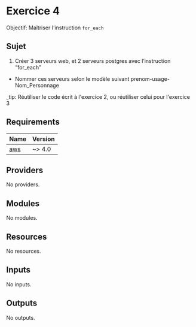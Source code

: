 <!-- BEGIN_TF_DOCS -->

# Exercice 4

Objectif: Maîtriser l'instruction `for_each`

## Sujet

1. Créer 3 serveurs web, et 2 serveurs postgres avec l’instruction “for_each”
* Nommer ces serveurs selon le modèle suivant
prenom-usage-Nom_Personnage

_tip: Réutiliser le code écrit à l'exercice 2, ou réutiliser celui pour l'exercice 3

## Requirements

| Name | Version |
|------|---------|
| <a name="requirement_aws"></a> [aws](#requirement_aws) | ~> 4.0 |

## Providers

No providers.

## Modules

No modules.

## Resources

No resources.

## Inputs

No inputs.

## Outputs

No outputs.

<!-- END_TF_DOCS -->